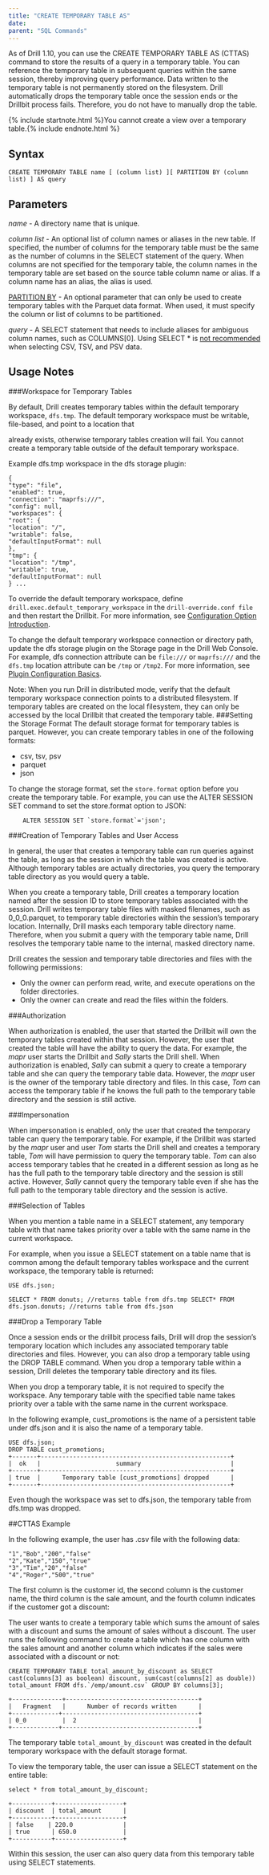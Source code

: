 ```yaml
---
title: "CREATE TEMPORARY TABLE AS"
date:  
parent: "SQL Commands"
---
```

As of Drill 1.10, you can use the CREATE TEMPORARY TABLE AS (CTTAS) command to store the results of a query in a temporary table. You can reference the temporary table in subsequent queries within the same session, thereby improving query performance. Data written to the temporary table is not permanently stored on the filesystem. Drill automatically drops the temporary table once the session ends or the Drillbit process fails. Therefore, you do not have to manually drop the table.

{% include startnote.html %}You cannot create a view over a temporary table.{% include endnote.html %}

## Syntax

    CREATE TEMPORARY TABLE name [ (column list) ][ PARTITION BY (column list) ] AS query

## Parameters ##
*name* - A directory name that is unique.  
  
*column list* - An optional list of column names or aliases in the new table. If specified, the number of columns for the temporary table must be the same as the number of columns in the SELECT statement of the query. When columns are not specified for the temporary table, the column names in the temporary table are set based on the source table column name or alias. If a column name has an alias, the alias is used.

[PARTITION BY]({{site.baseurl}}/docs/partition-by-clause) - An optional parameter that can only be used to create temporary tables with the Parquet data format. When used, it must specify the column or list of columns to be partitioned.

*query* - A SELECT statement that needs to include aliases for ambiguous column names, such as COLUMNS[0]. Using SELECT * is [not recommended]({{site.baseurl}}/docs/text-files-csv-tsv-psv/#tips-for-performant-querying) when selecting CSV, TSV, and PSV data.
  
## Usage Notes

###Workspace for Temporary Tables

By default, Drill creates temporary tables within the default temporary workspace, `dfs.tmp`. The default temporary workspace must be writable, file-based, and point to a location that

already exists, otherwise temporary tables creation will fail. You cannot create a temporary table outside of the default temporary workspace.

Example dfs.tmp workspace in the dfs storage plugin:

	{
	"type": "file",
	"enabled": true,
	"connection": "maprfs:///",
	"config": null,
	"workspaces": {
	"root": {
	"location": "/",
	"writable": false,
	"defaultInputFormat": null
	},
	"tmp": {
	"location": "/tmp",
	"writable": true,
	"defaultInputFormat": null
	} ...
To override the default temporary workspace, define `drill.exec.default_temporary_workspace` in the `drill-override.conf file` and then restart the Drillbit. For more information, see [Configuration Option Introduction]({{site.baseurl}}/docs/configuration-options-introduction/#system-options).

To change the default temporary workspace connection or directory path, update the dfs storage plugin on the Storage page in the Drill Web Console. For example, dfs connection attribute can be `file:///` or `maprfs:///` and the `dfs.tmp` location attribute can be `/tmp` or `/tmp2`. For more information, see [Plugin Configuration Basics]({{site.baseurl}}/docs/plugin-configuration-basics).

Note: When you run Drill in distributed mode, verify that the default temporary workspace connection points to a distributed filesystem. If temporary tables are created on the local filesystem, they can only be accessed by the local Drillbit that created the temporary table.
###Setting the Storage Format
The default storage format for temporary tables is parquet. However, you can create temporary tables in one of the following formats:

* csv, tsv, psv
* parquet
* json 

To change the storage format, set the `store.format` option before you create the temporary table. For example, you can use the ALTER SESSION SET command to set the store.format option to JSON:

		ALTER SESSION SET `store.format`='json';

###Creation of Temporary Tables and User Access

In general, the user that creates a temporary table can run queries against the table, as long as the session in which the table was created is active. Although temporary tables are actually directories, you query the temporary table directory as you would query a table.

When you create a temporary table, Drill creates a temporary location named after the session ID to store temporary tables associated with the session. Drill writes temporary table files with masked filenames, such as 0_0_0.parquet, to temporary table directories within the session’s temporary location. Internally, Drill masks each temporary table directory name. Therefore, when you submit a query with the temporary table name, Drill resolves the temporary table name to the internal, masked directory name. 

Drill creates the session and temporary table directories and files with the following permissions:

* Only the owner can perform read, write, and execute operations on the folder directories.
* Only the owner can create and read the files within the folders.

###Authorization

When authorization is enabled, the user that started the Drillbit will own the temporary tables created within that session. However, the user that created the table will have the ability to query the data. For example, the *mapr* user starts the Drillbit and *Sally* starts the Drill shell. When authorization is enabled, *Sally* can submit a query to create a temporary table and she can query the temporary table data. However, the *mapr* user is the owner of the temporary table directory and files. In this case, *Tom* can access the temporary table if he knows the full path to the temporary table directory and the session is still active.

###Impersonation

When impersonation is enabled, only the user that created the temporary table can query the temporary table. For example, if the Drillbit was started by the *mapr* user and user *Tom* starts the Drill shell and creates a temporary table, *Tom* will have permission to query the temporary table. *Tom* can also access temporary tables that he created in a different session as long as he has the full path to the temporary table directory and the session is still active. However, *Sally* cannot query the temporary table even if she has the full path to the temporary table directory and the session is active.

###Selection of Tables

When you mention a table name in a SELECT statement, any temporary table with that name takes priority over a table with the same name in the current workspace.

For example, when you issue a SELECT statement on a table name that is common among the default temporary tables workspace and the current workspace, the temporary table is returned:

	USE dfs.json;

	SELECT * FROM donuts; //returns table from dfs.tmp SELECT* FROM dfs.json.donuts; //returns table from dfs.json

###Drop a Temporary Table

Once a session ends or the drillbit process fails, Drill will drop the session’s temporary location which includes any associated temporary table directories and files. However, you can also drop a temporary table using the DROP TABLE command. When you drop a temporary table within a session, Drill deletes the temporary table directory and its files.

When you drop a temporary table, it is not required to specify the workspace. Any temporary table with the specified table name takes priority over a table with the same name in the current workspace.

In the following example, cust_promotions is the name of a persistent table under dfs.json and it is also the name of a temporary table.

	USE dfs.json; 
	DROP TABLE cust_promotions; 
	+-------+-----------------------------------------------------+
	|  ok   |                     summary                         |
	+-------+-----------------------------------------------------+
	| true  |      Temporary table [cust_promotions] dropped      |
	+-------+-----------------------------------------------------+

Even though the workspace was set to dfs.json, the temporary table from dfs.tmp was dropped.

##CTTAS Example

In the following example, the user has .csv file with the following data:

	"1","Bob","200","false"
	"2","Kate","150","true" 
	"3","Tim","20","false" 
	"4","Roger","500","true"

The first column is the customer id, the second column is the customer name, the third column is the sale amount, and the fourth column indicates if the customer got a discount:

The user wants to create a temporary table which sums the amount of sales with a discount and sums the amount of sales without a discount. The user runs the following command to create a table which has one column with the sales amount and another column which indicates if the sales were associated with a discount or not:

	CREATE TEMPORARY TABLE total_amount_by_discount as SELECT cast(columns[3] as boolean) discount, sum(cast(columns[2] as double)) total_amount FROM dfs.`/emp/amount.csv` GROUP BY columns[3];
		
    +--------------+-------------------------------------+ 
	|   Fragment   |      Number of records written      | 
	+-------------+--------------------------------------+ 
	| 0_0          |  2                                  | 
	+-------------+--------------------------------------+

The temporary table `total_amount_by_discount` was created in the default temporary workspace with the default storage format.

To view the temporary table, the user can issue a SELECT statement on the entire table:

	select * from total_amount_by_discount;

	+-----------+-------------------+ 
	| discount  | total_amount      |
	+-----------+-------------------+ 
	| false    | 220.0              |
	| true      | 650.0             | 
	+-----------+-------------------+

Within this session, the user can also query data from this temporary table using SELECT statements.